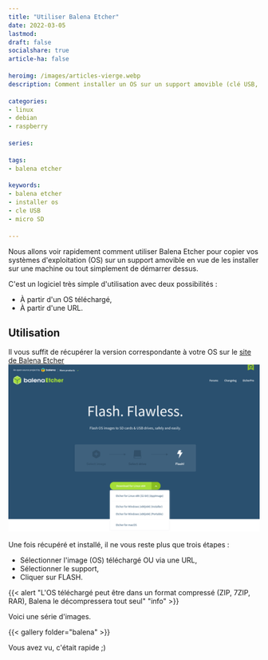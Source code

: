 ```yaml
---
title: "Utiliser Balena Etcher"
date: 2022-03-05
lastmod: 
draft: false
socialshare: true
article-ha: false

heroimg: /images/articles-vierge.webp
description: Comment installer un OS sur un support amovible (clé USB, carte Micro SD, etc) avec Balena Etcher.

categories:
- linux
- debian
- raspberry

series:
  
tags:
- balena etcher

keywords:
- balena etcher
- installer os
- cle USB
- micro SD

---
```


Nous allons voir rapidement comment utiliser Balena Etcher pour copier vos systèmes d'exploitation (OS) sur un support amovible en vue de les installer sur une machine ou tout simplement de démarrer dessus.

C'est un logiciel très simple d'utilisation avec deux possibilités :
* À partir d'un OS téléchargé,
* À partir d'une URL.

## Utilisation

Il vous suffit de récupérer la version correspondante à votre OS sur le [site de Balena Etcher](https://www.balena.io/etcher/)
![Page de téléchargement de Balena Etcher](img/balena_etcher_download.png)

Une fois récupéré et installé, il ne vous reste plus que trois étapes :
* Sélectionner l'image (OS) téléchargé OU via une URL,
* Sélectionner le support,
* Cliquer sur FLASH.

{{< alert "L'OS téléchargé peut être dans un format compressé (ZIP, 7ZIP, RAR), Balena le décompressera tout seul" "info" >}}

Voici une série d'images.

{{< gallery folder="balena" >}}

Vous avez vu, c'était rapide ;)
